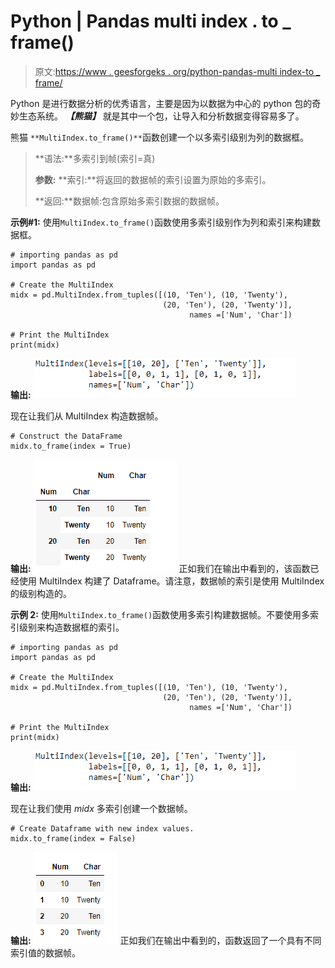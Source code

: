 # Python | Pandas multi index . to _ frame()

> 原文:[https://www . geesforgeks . org/python-pandas-multi index-to _ frame/](https://www.geeksforgeeks.org/python-pandas-multiindex-to_frame/)

Python 是进行数据分析的优秀语言，主要是因为以数据为中心的 python 包的奇妙生态系统。 ***【熊猫】*** 就是其中一个包，让导入和分析数据变得容易多了。

熊猫 `**MultiIndex.to_frame()**`函数创建一个以多索引级别为列的数据框。

> **语法:**多索引到帧(索引=真)
> 
> **参数:**
> **索引:**将返回的数据帧的索引设置为原始的多索引。
> 
> **返回:**数据帧:包含原始多索引数据的数据帧。

**示例#1:** 使用`MultiIndex.to_frame()`函数使用多索引级别作为列和索引来构建数据框。

```
# importing pandas as pd
import pandas as pd

# Create the MultiIndex
midx = pd.MultiIndex.from_tuples([(10, 'Ten'), (10, 'Twenty'), 
                                  (20, 'Ten'), (20, 'Twenty')], 
                                        names =['Num', 'Char'])

# Print the MultiIndex
print(midx)
```

**输出:**
![](img/b0af7b7553a581f3b3b19b25ac2da2d5.png)

现在让我们从 MultiIndex 构造数据帧。

```
# Construct the DataFrame
midx.to_frame(index = True)
```

**输出:**
![](img/6da37b7bb5b4cefdbfa1a054cd6e9a07.png)
正如我们在输出中看到的，该函数已经使用 MultiIndex 构建了 Dataframe。请注意，数据帧的索引是使用 MultiIndex 的级别构造的。

**示例 2:** 使用`MultiIndex.to_frame()`函数使用多索引构建数据帧。不要使用多索引级别来构造数据框的索引。

```
# importing pandas as pd
import pandas as pd

# Create the MultiIndex
midx = pd.MultiIndex.from_tuples([(10, 'Ten'), (10, 'Twenty'),  
                                  (20, 'Ten'), (20, 'Twenty')], 
                                        names =['Num', 'Char'])

# Print the MultiIndex
print(midx)
```

**输出:**
![](img/b0af7b7553a581f3b3b19b25ac2da2d5.png)

现在让我们使用 *midx* 多索引创建一个数据帧。

```
# Create Dataframe with new index values.
midx.to_frame(index = False)
```

**输出:**
![](img/653dc385041bf03ea815fdaff91e8e5f.png)
正如我们在输出中看到的，函数返回了一个具有不同索引值的数据帧。
